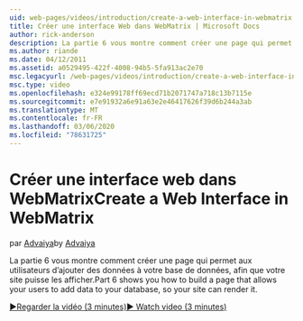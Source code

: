 ```yaml
---
uid: web-pages/videos/introduction/create-a-web-interface-in-webmatrix
title: Créer une interface Web dans WebMatrix | Microsoft Docs
author: rick-anderson
description: La partie 6 vous montre comment créer une page qui permet aux utilisateurs d’ajouter des données à votre base de données, afin que votre site puisse les afficher.
ms.author: riande
ms.date: 04/12/2011
ms.assetid: a0529495-422f-4008-94b5-5fa913ac2e70
msc.legacyurl: /web-pages/videos/introduction/create-a-web-interface-in-webmatrix
msc.type: video
ms.openlocfilehash: e324e99178ff69ecd71b2071747a718c13b7115e
ms.sourcegitcommit: e7e91932a6e91a63e2e46417626f39d6b244a3ab
ms.translationtype: MT
ms.contentlocale: fr-FR
ms.lasthandoff: 03/06/2020
ms.locfileid: "78631725"
---
```

# <a name="create-a-web-interface-in-webmatrix"></a><span data-ttu-id="f9447-103">Créer une interface web dans WebMatrix</span><span class="sxs-lookup"><span data-stu-id="f9447-103">Create a Web Interface in WebMatrix</span></span>

<span data-ttu-id="f9447-104">par [Advaiya](https://twitter.com/Advaiyasolns)</span><span class="sxs-lookup"><span data-stu-id="f9447-104">by [Advaiya](https://twitter.com/Advaiyasolns)</span></span>

<span data-ttu-id="f9447-105">La partie 6 vous montre comment créer une page qui permet aux utilisateurs d’ajouter des données à votre base de données, afin que votre site puisse les afficher.</span><span class="sxs-lookup"><span data-stu-id="f9447-105">Part 6 shows you how to build a page that allows your users to add data to your database, so your site can render it.</span></span>

[<span data-ttu-id="f9447-106">&#9654;Regarder la vidéo (3 minutes)</span><span class="sxs-lookup"><span data-stu-id="f9447-106">&#9654; Watch video (3 minutes)</span></span>](https://channel9.msdn.com/Blogs/ASP-NET-Site-Videos/create-a-web-interface-in-webmatrix)
